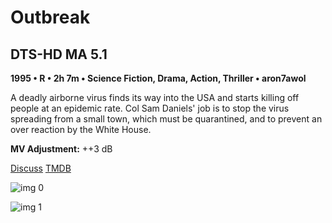# Outbreak

## DTS-HD MA 5.1

**1995 • R • 2h 7m • Science Fiction, Drama, Action, Thriller • aron7awol**

A deadly airborne virus finds its way into the USA and starts killing off people at an epidemic rate. Col Sam Daniels' job is to stop the virus spreading from a small town, which must be quarantined, and to prevent an over reaction by the White House.

**MV Adjustment:** ++3 dB

[Discuss](https://www.avsforum.com/threads/bass-eq-for-filtered-movies.2995212/post-59376394)  [TMDB](6950)

![img 0](https://i.imgur.com/zQnq9Wi.jpg)

![img 1](https://i.imgur.com/Ct4u0Ym.png)

